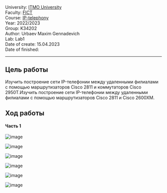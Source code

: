 University: [ITMO University](https://itmo.ru/ru/)  
Faculty: [FICT](https://fict.itmo.ru)  
Course: [IP-telephony](https://github.com/itmo-ict-faculty/ip-telephony)  
Year: 2022/2023  
Group: K34202  
Author: Urbaev Maxim Gennadevich  
Lab: Lab1  
Date of create: 15.04.2023  
Date of finished:   

--- 

## Цель работы
Изучить построение сети IP-телефонии между удаленными филиалами с помощью маршрутизаторов Cisco 2811 и коммутаторов Cisco 2950Т.Изучить построение сети IP-телефонии между удаленными филиалами с помощью маршрутизаторов Cisco 2811 и Cisco 2600XM.

## Ход работы
#### Часть 1
![image](https://user-images.githubusercontent.com/67152968/232216710-1977d94c-9d11-46a4-b5e0-feb5c82a849b.png)

![image](https://user-images.githubusercontent.com/67152968/232210471-5ea221a6-6e41-4dee-8940-a315f615c544.png)

![image](https://user-images.githubusercontent.com/67152968/232210593-c376023f-4482-46bd-ad04-5bbaf6a481f9.png)

![image](https://user-images.githubusercontent.com/67152968/232210695-554ba1ee-1abd-4c5f-a2e5-76ba7fc66d02.png)

![image](https://user-images.githubusercontent.com/67152968/232218457-7b8a1672-30a9-49f1-896f-35fe7b5fd3dd.png)

![image](https://user-images.githubusercontent.com/67152968/232219591-f85923df-3884-4e9c-8bd8-1d190b6b9578.png)
